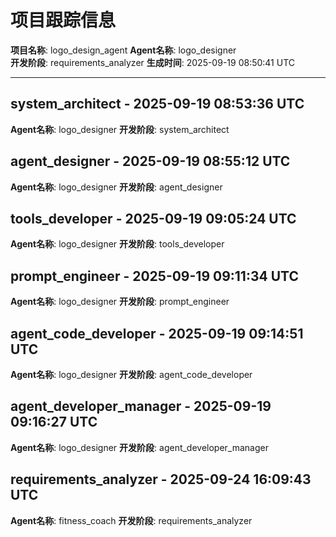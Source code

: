 # 项目跟踪信息

**项目名称**: logo_design_agent
**Agent名称**: logo_designer  
**开发阶段**: requirements_analyzer
**生成时间**: 2025-09-19 08:50:41 UTC

---


## system_architect - 2025-09-19 08:53:36 UTC
**Agent名称**: logo_designer
**开发阶段**: system_architect


## agent_designer - 2025-09-19 08:55:12 UTC
**Agent名称**: logo_designer
**开发阶段**: agent_designer


## tools_developer - 2025-09-19 09:05:24 UTC
**Agent名称**: logo_designer
**开发阶段**: tools_developer


## prompt_engineer - 2025-09-19 09:11:34 UTC
**Agent名称**: logo_designer
**开发阶段**: prompt_engineer


## agent_code_developer - 2025-09-19 09:14:51 UTC
**Agent名称**: logo_designer
**开发阶段**: agent_code_developer


## agent_developer_manager - 2025-09-19 09:16:27 UTC
**Agent名称**: logo_designer
**开发阶段**: agent_developer_manager


## requirements_analyzer - 2025-09-24 16:09:43 UTC
**Agent名称**: fitness_coach
**开发阶段**: requirements_analyzer

